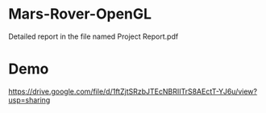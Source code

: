 # Mars-Rover-OpenGL
 Detailed report in the file named Project Report.pdf

# Demo
https://drive.google.com/file/d/1ftZjtSRzbJTEcNBRIITrS8AEctT-YJ6u/view?usp=sharing